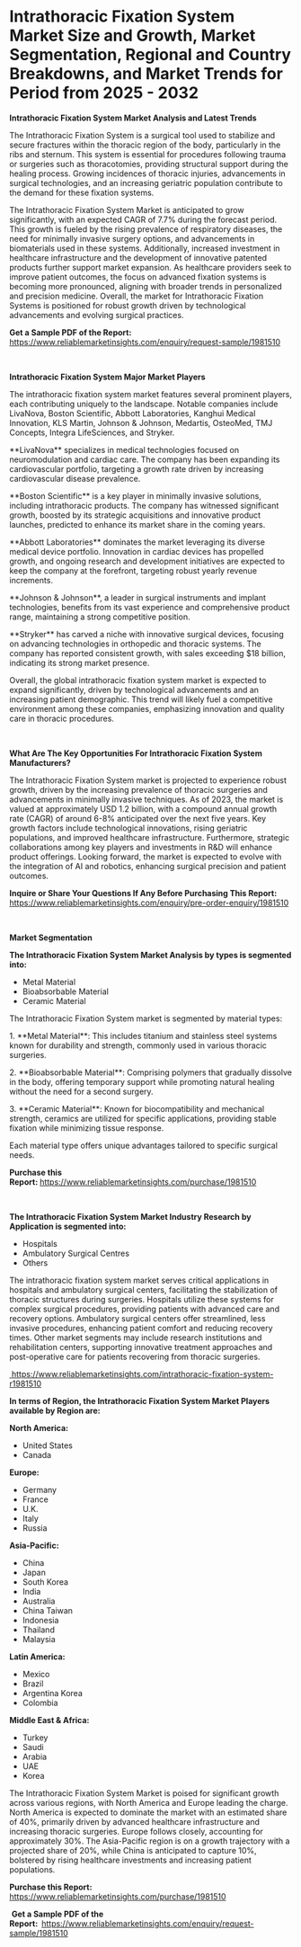<p><h1>Intrathoracic Fixation System Market Size and Growth, Market Segmentation, Regional and Country Breakdowns, and Market Trends for Period from 2025 -  2032</h1></p><p><strong>Intrathoracic Fixation System Market Analysis and Latest Trends</strong></p>
<p><p>The Intrathoracic Fixation System is a surgical tool used to stabilize and secure fractures within the thoracic region of the body, particularly in the ribs and sternum. This system is essential for procedures following trauma or surgeries such as thoracotomies, providing structural support during the healing process. Growing incidences of thoracic injuries, advancements in surgical technologies, and an increasing geriatric population contribute to the demand for these fixation systems.</p><p>The Intrathoracic Fixation System Market is anticipated to grow significantly, with an expected CAGR of 7.7% during the forecast period. This growth is fueled by the rising prevalence of respiratory diseases, the need for minimally invasive surgery options, and advancements in biomaterials used in these systems. Additionally, increased investment in healthcare infrastructure and the development of innovative patented products further support market expansion. As healthcare providers seek to improve patient outcomes, the focus on advanced fixation systems is becoming more pronounced, aligning with broader trends in personalized and precision medicine. Overall, the market for Intrathoracic Fixation Systems is positioned for robust growth driven by technological advancements and evolving surgical practices.</p></p>
<p><strong>Get a Sample PDF of the Report:&nbsp;</strong> <a href="https://www.reliablemarketinsights.com/enquiry/request-sample/1981510?utm_campaign=3326&utm_medium=2&utm_source=Github&utm_content=ia&utm_term=16042025&utm_id=intrathoracic-fixation-system">https://www.reliablemarketinsights.com/enquiry/request-sample/1981510</a></p>
<p>&nbsp;</p>
<p><strong>Intrathoracic Fixation System Major Market Players</strong></p>
<p><p>The intrathoracic fixation system market features several prominent players, each contributing uniquely to the landscape. Notable companies include LivaNova, Boston Scientific, Abbott Laboratories, Kanghui Medical Innovation, KLS Martin, Johnson & Johnson, Medartis, OsteoMed, TMJ Concepts, Integra LifeSciences, and Stryker. </p><p>**LivaNova** specializes in medical technologies focused on neuromodulation and cardiac care. The company has been expanding its cardiovascular portfolio, targeting a growth rate driven by increasing cardiovascular disease prevalence.</p><p>**Boston Scientific** is a key player in minimally invasive solutions, including intrathoracic products. The company has witnessed significant growth, boosted by its strategic acquisitions and innovative product launches, predicted to enhance its market share in the coming years.</p><p>**Abbott Laboratories** dominates the market leveraging its diverse medical device portfolio. Innovation in cardiac devices has propelled growth, and ongoing research and development initiatives are expected to keep the company at the forefront, targeting robust yearly revenue increments.</p><p>**Johnson & Johnson**, a leader in surgical instruments and implant technologies, benefits from its vast experience and comprehensive product range, maintaining a strong competitive position.</p><p>**Stryker** has carved a niche with innovative surgical devices, focusing on advancing technologies in orthopedic and thoracic systems. The company has reported consistent growth, with sales exceeding $18 billion, indicating its strong market presence.</p><p>Overall, the global intrathoracic fixation system market is expected to expand significantly, driven by technological advancements and an increasing patient demographic. This trend will likely fuel a competitive environment among these companies, emphasizing innovation and quality care in thoracic procedures.</p></p>
<p>&nbsp;</p>
<p><strong>What Are The Key Opportunities For Intrathoracic Fixation System Manufacturers?</strong></p>
<p><p>The Intrathoracic Fixation System market is projected to experience robust growth, driven by the increasing prevalence of thoracic surgeries and advancements in minimally invasive techniques. As of 2023, the market is valued at approximately USD 1.2 billion, with a compound annual growth rate (CAGR) of around 6-8% anticipated over the next five years. Key growth factors include technological innovations, rising geriatric populations, and improved healthcare infrastructure. Furthermore, strategic collaborations among key players and investments in R&D will enhance product offerings. Looking forward, the market is expected to evolve with the integration of AI and robotics, enhancing surgical precision and patient outcomes.</p></p>
<p><strong>Inquire or Share Your Questions If Any Before Purchasing This Report:</strong> <a href="https://www.reliablemarketinsights.com/enquiry/pre-order-enquiry/1981510?utm_campaign=3326&utm_medium=2&utm_source=Github&utm_content=ia&utm_term=16042025&utm_id=intrathoracic-fixation-system">https://www.reliablemarketinsights.com/enquiry/pre-order-enquiry/1981510</a></p>
<p>&nbsp;</p>
<p><strong>Market Segmentation</strong></p>
<p><strong>The Intrathoracic Fixation System Market Analysis by types is segmented into:</strong></p>
<p><ul><li>Metal Material</li><li>Bioabsorbable Material</li><li>Ceramic Material</li></ul></p>
<p><p>The Intrathoracic Fixation System market is segmented by material types: </p><p>1. **Metal Material**: This includes titanium and stainless steel systems known for durability and strength, commonly used in various thoracic surgeries.</p><p>   </p><p>2. **Bioabsorbable Material**: Comprising polymers that gradually dissolve in the body, offering temporary support while promoting natural healing without the need for a second surgery.</p><p>3. **Ceramic Material**: Known for biocompatibility and mechanical strength, ceramics are utilized for specific applications, providing stable fixation while minimizing tissue response. </p><p>Each material type offers unique advantages tailored to specific surgical needs.</p></p>
<p><strong>Purchase this Report:&nbsp;</strong><a href="https://www.reliablemarketinsights.com/purchase/1981510?utm_campaign=3326&utm_medium=2&utm_source=Github&utm_content=ia&utm_term=16042025&utm_id=intrathoracic-fixation-system">https://www.reliablemarketinsights.com/purchase/1981510</a></p>
<p>&nbsp;</p>
<p><strong>The Intrathoracic Fixation System Market Industry Research by Application is segmented into:</strong></p>
<p><ul><li>Hospitals</li><li>Ambulatory Surgical Centres</li><li>Others</li></ul></p>
<p><p>The intrathoracic fixation system market serves critical applications in hospitals and ambulatory surgical centers, facilitating the stabilization of thoracic structures during surgeries. Hospitals utilize these systems for complex surgical procedures, providing patients with advanced care and recovery options. Ambulatory surgical centers offer streamlined, less invasive procedures, enhancing patient comfort and reducing recovery times. Other market segments may include research institutions and rehabilitation centers, supporting innovative treatment approaches and post-operative care for patients recovering from thoracic surgeries.</p></p>
<p><a href="https://www.reliablemarketinsights.com/intrathoracic-fixation-system-r1981510?utm_campaign=3326&utm_medium=2&utm_source=Github&utm_content=ia&utm_term=16042025&utm_id=intrathoracic-fixation-system">&nbsp;https://www.reliablemarketinsights.com/intrathoracic-fixation-system-r1981510</a></p>
<p><strong>In terms of Region, the Intrathoracic Fixation System Market Players available by Region are:</strong></p>
<p>
    <p> <strong> North America: </strong>
        <ul>
            <li>United States</li>
            <li>Canada</li>
        </ul>
        </p> 
    <p> <strong> Europe: </strong>
        <ul>
            <li>Germany</li>
            <li>France</li>
            <li>U.K.</li>
            <li>Italy</li>
            <li>Russia</li>
        </ul>
        </p> 
    <p> <strong> Asia-Pacific: </strong>
        <ul>
            <li>China</li>
            <li>Japan</li>
            <li>South Korea</li>
            <li>India</li>
            <li>Australia</li>
            <li>China Taiwan</li>
            <li>Indonesia</li>
            <li>Thailand</li>
            <li>Malaysia</li>
        </ul>
        </p> 
    <p> <strong> Latin America: </strong>
        <ul>
            <li>Mexico</li>
            <li>Brazil</li>
            <li>Argentina Korea</li>
            <li>Colombia</li>
        </ul>
        </p> 
    <p> <strong> Middle East & Africa: </strong>
        <ul>
            <li>Turkey</li>
            <li>Saudi</li>
            <li>Arabia</li>
            <li>UAE</li>
            <li>Korea</li>
        </ul>
    </p>
    </p>
<p><p>The Intrathoracic Fixation System Market is poised for significant growth across various regions, with North America and Europe leading the charge. North America is expected to dominate the market with an estimated share of 40%, primarily driven by advanced healthcare infrastructure and increasing thoracic surgeries. Europe follows closely, accounting for approximately 30%. The Asia-Pacific region is on a growth trajectory with a projected share of 20%, while China is anticipated to capture 10%, bolstered by rising healthcare investments and increasing patient populations.</p></p>
<p><strong>Purchase this Report: </strong><a href="https://www.reliablemarketinsights.com/purchase/1981510?utm_campaign=3326&utm_medium=2&utm_source=Github&utm_content=ia&utm_term=16042025&utm_id=intrathoracic-fixation-system">https://www.reliablemarketinsights.com/purchase/1981510</a></p>
<p>&nbsp;<strong>Get a Sample PDF of the Report:&nbsp;&nbsp;</strong><a href="https://www.reliablemarketinsights.com/enquiry/request-sample/1981510?utm_campaign=3326&utm_medium=2&utm_source=Github&utm_content=ia&utm_term=16042025&utm_id=intrathoracic-fixation-system">https://www.reliablemarketinsights.com/enquiry/request-sample/1981510</a></p>
<p><strong></strong></p>
<p><p></p><p></p><p></p></p>